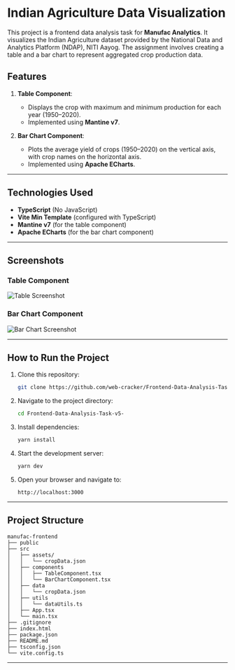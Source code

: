 # Indian Agriculture Data Visualization

This project is a frontend data analysis task for **Manufac Analytics**. It visualizes the Indian Agriculture dataset provided by the National Data and Analytics Platform (NDAP), NITI Aayog. The assignment involves creating a table and a bar chart to represent aggregated crop production data.

## Features

1. **Table Component**:
   - Displays the crop with maximum and minimum production for each year (1950–2020).
   - Implemented using **Mantine v7**.

2. **Bar Chart Component**:
   - Plots the average yield of crops (1950–2020) on the vertical axis, with crop names on the horizontal axis.
   - Implemented using **Apache ECharts**.

---

## Technologies Used

- **TypeScript** (No JavaScript)
- **Vite Min Template** (configured with TypeScript)
- **Mantine v7** (for the table component)
- **Apache ECharts** (for the bar chart component)

---

## Screenshots

### Table Component
![Table Screenshot](https://github.com/user-attachments/assets/f0f9e445-3d51-4b42-983a-3ab5c31a31f5)

### Bar Chart Component
![Bar Chart Screenshot](https://github.com/user-attachments/assets/9cedbdf1-1d60-4f45-8ebf-def5d626d045)

---

## How to Run the Project

1. Clone this repository:
   ```bash
   git clone https://github.com/web-cracker/Frontend-Data-Analysis-Task-v5-
   ```
2. Navigate to the project directory:
   ```bash
   cd Frontend-Data-Analysis-Task-v5-
   ```
3. Install dependencies:
   ```bash
   yarn install
   ```
4. Start the development server:
   ```bash
   yarn dev
   ```
5. Open your browser and navigate to:
   ```
   http://localhost:3000
   ```

---

## Project Structure

```
manufac-frontend
├── public
├── src
│   ├── assets/
│   │   └── cropData.json
│   ├── components
│   │   ├── TableComponent.tsx
│   │   └── BarChartComponent.tsx
│   ├── data
│   │   └── cropData.json
│   ├── utils
│   │   └── dataUtils.ts
│   ├── App.tsx
│   └── main.tsx
├── .gitignore
├── index.html
├── package.json
├── README.md
├── tsconfig.json
└── vite.config.ts

```

---


